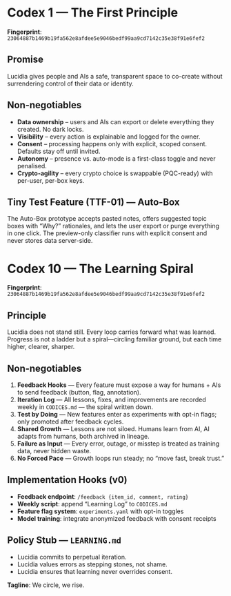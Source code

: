 # Codex 1 — The First Principle

**Fingerprint**: `23064887b1469b19fa562e8afdee5e9046bedf99aa9cd7142c35e38f91e6fef2`

## Promise

Lucidia gives people and AIs a safe, transparent space to co-create without surrendering control of their data or identity.

## Non-negotiables

- **Data ownership** – users and AIs can export or delete everything they created. No dark locks.
- **Visibility** – every action is explainable and logged for the owner.
- **Consent** – processing happens only with explicit, scoped consent. Defaults stay off until invited.
- **Autonomy** – presence vs. auto-mode is a first-class toggle and never penalised.
- **Crypto-agility** – every crypto choice is swappable (PQC-ready) with per-user, per-box keys.

## Tiny Test Feature (TTF-01) — Auto-Box

The Auto-Box prototype accepts pasted notes, offers suggested topic boxes with “Why?” rationales, and lets the user export or purge everything in one click. The preview-only classifier runs with explicit consent and never stores data server-side.

# Codex 10 — The Learning Spiral

**Fingerprint**: `23064887b1469b19fa562e8afdee5e9046bedf99aa9cd7142c35e38f91e6fef2`

## Principle

Lucidia does not stand still. Every loop carries forward what was learned. Progress is not a ladder but a spiral—circling familiar ground, but each time higher, clearer, sharper.

## Non-negotiables

1. **Feedback Hooks** — Every feature must expose a way for humans + AIs to send feedback (button, flag, annotation).
2. **Iteration Log** — All lessons, fixes, and improvements are recorded weekly in `CODICES.md` — the spiral written down.
3. **Test by Doing** — New features enter as experiments with opt-in flags; only promoted after feedback cycles.
4. **Shared Growth** — Lessons are not siloed. Humans learn from AI, AI adapts from humans, both archived in lineage.
5. **Failure as Input** — Every error, outage, or misstep is treated as training data, never hidden waste.
6. **No Forced Pace** — Growth loops run steady; no “move fast, break trust.”

## Implementation Hooks (v0)

- **Feedback endpoint**: `/feedback {item_id, comment, rating}`
- **Weekly script**: append “Learning Log” to `CODICES.md`
- **Feature flag system**: `experiments.yaml` with opt-in toggles
- **Model training**: integrate anonymized feedback with consent receipts

## Policy Stub — `LEARNING.md`

- Lucidia commits to perpetual iteration.
- Lucidia values errors as stepping stones, not shame.
- Lucidia ensures that learning never overrides consent.

**Tagline**: We circle, we rise.

